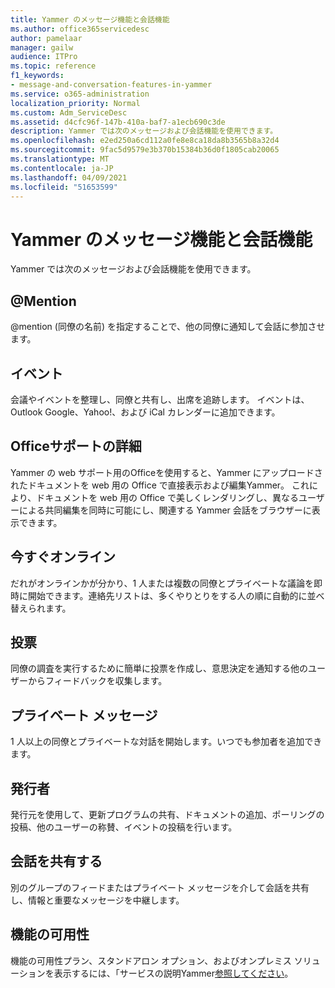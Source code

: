 ```yaml
---
title: Yammer のメッセージ機能と会話機能
ms.author: office365servicedesc
author: pamelaar
manager: gailw
audience: ITPro
ms.topic: reference
f1_keywords:
- message-and-conversation-features-in-yammer
ms.service: o365-administration
localization_priority: Normal
ms.custom: Adm_ServiceDesc
ms.assetid: d4cfc96f-147b-410a-baf7-a1ecb690c3de
description: Yammer では次のメッセージおよび会話機能を使用できます。
ms.openlocfilehash: e2ed250a6cd112a0fe8e8ca18da8b3565b8a32d4
ms.sourcegitcommit: 9fac5d9579e3b370b15384b36d0f1805cab20065
ms.translationtype: MT
ms.contentlocale: ja-JP
ms.lasthandoff: 04/09/2021
ms.locfileid: "51653599"
---
```

# <a name="message-and-conversation-features-in-yammer"></a>Yammer のメッセージ機能と会話機能

Yammer では次のメッセージおよび会話機能を使用できます。
  
## <a name="mention"></a>@Mention

@mention (同僚の名前) を指定することで、他の同僚に通知して会話に参加させます。

## <a name="events"></a>イベント

会議やイベントを整理し、同僚と共有し、出席を追跡します。 イベントは、Outlook Google、Yahoo!、および iCal カレンダーに追加できます。
  
## <a name="office-for-the-web-support"></a>Officeサポートの詳細

Yammer の web サポート用のOfficeを使用すると、Yammer にアップロードされたドキュメントを web 用の Office で直接表示および編集Yammer。 これにより、ドキュメントを web 用の Office で美しくレンダリングし、異なるユーザーによる共同編集を同時に可能にし、関連する Yammer 会話をブラウザーに表示できます。

## <a name="online-now"></a>今すぐオンライン

だれがオンラインかが分かり、1 人または複数の同僚とプライベートな議論を即時に開始できます。連絡先リストは、多くやりとりをする人の順に自動的に並べ替えられます。

## <a name="polls"></a>投票

同僚の調査を実行するために簡単に投票を作成し、意思決定を通知する他のユーザーからフィードバックを収集します。
  
## <a name="private-messages"></a>プライベート メッセージ

1 人以上の同僚とプライベートな対話を開始します。いつでも参加者を追加できます。

## <a name="publisher"></a>発行者

発行元を使用して、更新プログラムの共有、ドキュメントの追加、ポーリングの投稿、他のユーザーの称賛、イベントの投稿を行います。
    
## <a name="share-conversations"></a>会話を共有する

別のグループのフィードまたはプライベート メッセージを介して会話を共有し、情報と重要なメッセージを中継します。
  
## <a name="feature-availability"></a>機能の可用性

機能の可用性プラン、スタンドアロン オプション、およびオンプレミス ソリューションを表示するには、「サービスの説明Yammer[参照してください](yammer-service-description.md)。
  